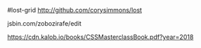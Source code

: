 #lost-grid
http://github.com/corysimmons/lost

jsbin.com/zobozirafe/edit


https://cdn.kalob.io/books/CSSMasterclassBook.pdf?year=2018